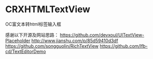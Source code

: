 # CRXHTMLTextView

OC富文本转html标签输入框

感谢以下开源及网站思路：
https://github.com/devxoul/UITextView-Placeholder
http://www.jianshu.com/p/85d59410d3df 
https://github.com/songguolin/RichTextView
https://github.com/lfb-cd/TextEditorDemo
